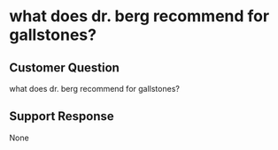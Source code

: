 # what does dr. berg recommend for gallstones?

## Customer Question

what does dr. berg recommend for gallstones?

## Support Response

None
